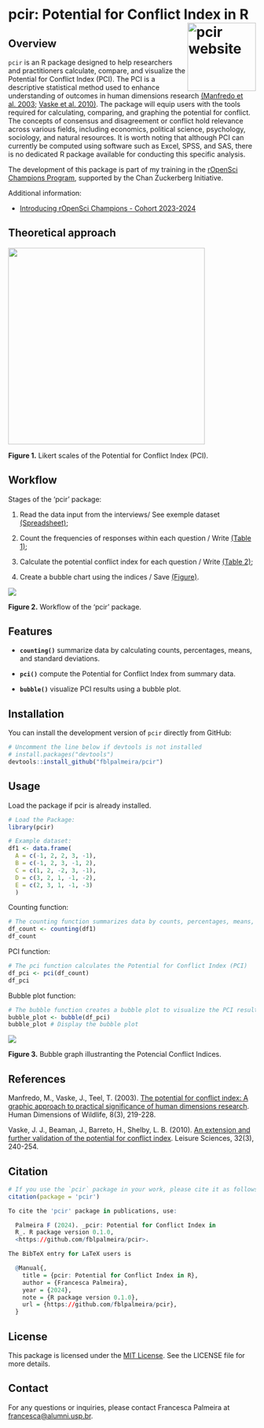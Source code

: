 
# pcir: Potential for Conflict Index in R <a href="https://fblpalmeira.github.io/pcir/"><img src="man/figures/pcir_logo.png" alt="pcir website" align="right" height="139"/></a>

## Overview

`pcir` is an R package designed to help researchers and practitioners
calculate, compare, and visualize the Potential for Conflict Index
(PCI). The PCI is a descriptive statistical method used to enhance
understanding of outcomes in human dimensions research [(Manfredo et
al. 2003;](https://www.tandfonline.com/doi/abs/10.1080/10871200304310)
[Vaske et
al. 2010)](https://www.tandfonline.com/doi/abs/10.1080/01490401003712648).
The package will equip users with the tools required for calculating,
comparing, and graphing the potential for conflict. The concepts of
consensus and disagreement or conflict hold relevance across various
fields, including economics, political science, psychology, sociology,
and natural resources. It is worth noting that although PCI can
currently be computed using software such as Excel, SPSS, and SAS, there
is no dedicated R package available for conducting this specific
analysis.

The development of this package is part of my training in the [rOpenSci
Champions Program](https://ropensci.org/champions/), supported by the
Chan Zuckerberg Initiative.

Additional information:

- [Introducing rOpenSci Champions - Cohort
  2023-2024](https://ropensci.org/blog/2024/02/15/champions-program-champions-2024/)

## Theoretical approach

<img src="man/figures/likert_scales1.png"  align="center" height="400"/>

**Figure 1.** Likert scales of the Potential for Conflict Index (PCI).

## Workflow

Stages of the ‘pcir’ package:

1.  Read the data input from the interviews/ See exemple dataset
    [(Spreadsheet)]();

2.  Count the frequencies of responses within each question / Write
    [(Table
    1)](https://github.com/fblpalmeira/pcir/blob/main/data/Table1.xlsx);

3.  Calculate the potential conflict index for each question / Write
    [(Table
    2)](https://github.com/fblpalmeira/pcir/blob/main/data/Table2.xlsx);

4.  Create a bubble chart using the indices / Save
    [(Figure)](img%20src=%22man/figures/output_pci.png%22).

<img src="man/figures/diagrammer_pcir.png" align="center">

**Figure 2.** Workflow of the ‘pcir’ package.

## Features

- **`counting()`** summarize data by calculating counts, percentages,
  means, and standard deviations.

- **`pci()`** compute the Potential for Conflict Index from summary
  data.

- **`bubble()`** visualize PCI results using a bubble plot.

## Installation

You can install the development version of `pcir` directly from GitHub:

``` r
# Uncomment the line below if devtools is not installed
# install.packages("devtools")
devtools::install_github("fblpalmeira/pcir")
```

## Usage

Load the package if pcir is already installed.

``` r
# Load the Package:
library(pcir)
```

``` r
# Example dataset:
df1 <- data.frame(
  A = c(-1, 2, 2, 3, -1),
  B = c(-1, 2, 3, -1, 2),
  C = c(1, 2, -2, 3, -1),
  D = c(3, 2, 1, -1, -2),
  E = c(2, 3, 1, -1, -3)
  )
```

Counting function:

``` r
# The counting function summarizes data by counts, percentages, means, and standard deviations
df_count <- counting(df1)
df_count
```

PCI function:

``` r
# The pci function calculates the Potential for Conflict Index (PCI)
df_pci <- pci(df_count)
df_pci
```

Bubble plot function:

``` r
# The bubble function creates a bubble plot to visualize the PCI results
bubble_plot <- bubble(df_pci)
bubble_plot # Display the bubble plot
```

<img src="man/figures/output_pci.png">

**Figure 3.** Bubble graph illustranting the Potencial Conflict Indices.

## References

Manfredo, M., Vaske, J., Teel, T. (2003). [The potential for conflict
index: A graphic approach to practical significance of human dimensions
research](https://www.tandfonline.com/doi/abs/10.1080/10871200304310).
Human Dimensions of Wildlife, 8(3), 219-228.

Vaske, J. J., Beaman, J., Barreto, H., Shelby, L. B. (2010). [An
extension and further validation of the potential for conflict
index](https://www.tandfonline.com/doi/abs/10.1080/01490401003712648).
Leisure Sciences, 32(3), 240-254.

## Citation

``` r
# If you use the `pcir` package in your work, please cite it as follows:
citation(package = 'pcir')
```

``` r
To cite the 'pcir' package in publications, use:

  Palmeira F (2024). _pcir: Potential for Conflict Index in
  R_. R package version 0.1.0,
  <https://github.com/fblpalmeira/pcir>.

The BibTeX entry for LaTeX users is

  @Manual{,
    title = {pcir: Potential for Conflict Index in R},
    author = {Francesca Palmeira},
    year = {2024},
    note = {R package version 0.1.0},
    url = {https://github.com/fblpalmeira/pcir},
  }
```

## License

This package is licensed under the [MIT
License](https://github.com/fblpalmeira/pcir?tab=MIT-1-ov-file). See the
LICENSE file for more details.

## Contact

For any questions or inquiries, please contact Francesca Palmeira at
<francesca@alumni.usp.br>.
